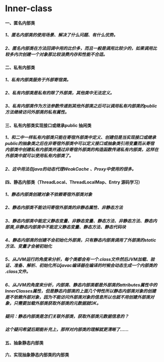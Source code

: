 # Inner-class
#### 一、匿名内部类
##### 1、匿名内部类的使用场景、解决了什么问题、有什么优势。
##### 2、匿名内部类在方法回调中用的比价多，而且一般是调用比较少的，如果调用比较多内次创建一个对象那比较浪费内存和性能不合适。

#### 二、私有内部类
##### 1、私有内部类服务于外部寄宿类。
##### 2、私有内部类是私有的除了外部类，其他类中无法定义。
##### 3、私有内部类作为方法参数传递到其他外部类之后可以调用私有内部类的public 方法继续访问外部类的私有属性。

#### 三、私有内部类实现接口或继承public 抽闲类
##### 1、和二中一样私有内部类只能在寄宿外部类中定义、创建但是当实现接口或继承public的抽象类之后在非寄宿外部类中可以定义接口或抽象类引用变量而从寄宿内部类中创建私有内部类并通过非寄宿外部类的构造函数传递私有内部类，这样在外部类中就可以使用私有内部类了。
##### 2、这中用法在java的动态代理WeakCache 、Proxy中使用的很多。

#### 四、静态内部类（ThreadLocal、ThreadLocalMap、Entry 源码学习）
##### 1、静态内部类创建对象不依赖寄宿外部类对象
##### 2、静态内部类不能访问寄宿外部类的非静态属性、非静态方法
##### 3、静态内部类中能定义静态变量、非静态变量、静态方法、非静态方法、静态内部类,非静态内部类中不能定义静态变量、静态方法、静态代码块
##### 4、静态内部类的创建不会初始化外部类，只有静态内部类调用了外部类的static方法、变量才会被初始化
##### 5、从JVM运行的角度来分析，每个类都会有一个.class文件然后JVM加载、验证、准备、解析、初始化所以javac编译器在编译的时候会动态生成一个内部类的 .class文件。
##### 6、从JVM的角度来分析，内部类、静态内部类都是外部类的attributes属性中的 InnerClasses属性，但是静态内部类的上面几个特性所以静态内部类对象的创建是不依赖外部对象，因为不能访问外部类对象的信息所以也就不用创建外部类对象，只需要加载外部类获取外部类的元数据就OK。
##### 疑问：静态内部类是怎们关联外部类，获取外部类元数据信息的？
##### 这个疑问希望后期能补充上，那样对内部类的理解就更清晰了……

#### 五、抽象静态内部类


#### 六、实现抽象静态内部类的内部类



